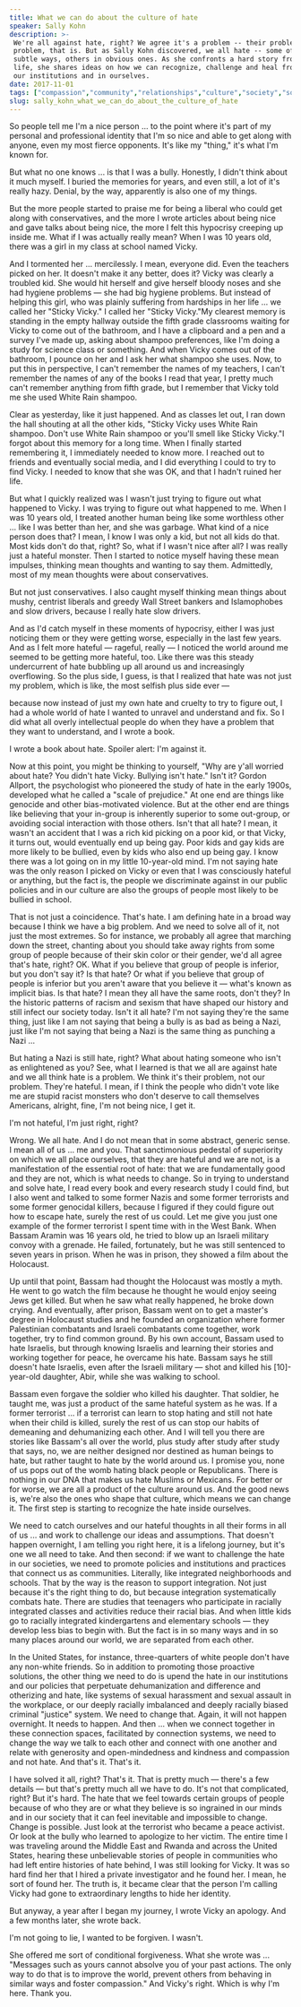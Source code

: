 ```yaml
---
title: What we can do about the culture of hate
speaker: Sally Kohn
description: >-
 We're all against hate, right? We agree it's a problem -- their problem, not our
 problem, that is. But as Sally Kohn discovered, we all hate -- some of us in
 subtle ways, others in obvious ones. As she confronts a hard story from her own
 life, she shares ideas on how we can recognize, challenge and heal from hatred in
 our institutions and in ourselves.
date: 2017-11-01
tags: ["compassion","community","relationships","culture","society","social-change"]
slug: sally_kohn_what_we_can_do_about_the_culture_of_hate
---
```


So people tell me I'm a nice person ... to the point where it's part of my personal and
professional identity that I'm so nice and able to get along with anyone, even my most
fierce opponents. It's like my "thing," it's what I'm known for.

But what no one knows ... is that I was a bully. Honestly, I didn't think about it much
myself. I buried the memories for years, and even still, a lot of it's really hazy.
Denial, by the way, apparently is also one of my things.

But the more people started to praise me for being a liberal who could get along with
conservatives, and the more I wrote articles about being nice and gave talks about being
nice, the more I felt this hypocrisy creeping up inside me. What if I was actually really
mean? When I was 10 years old, there was a girl in my class at school named
Vicky.

And I tormented her ... mercilessly. I mean, everyone did. Even the teachers picked on
her. It doesn't make it any better, does it? Vicky was clearly a troubled kid. She would
hit herself and give herself bloody noses and she had hygiene problems — she had big
hygiene problems. But instead of helping this girl, who was plainly suffering from
hardships in her life ... we called her "Sticky Vicky." I called her "Sticky Vicky."My
clearest memory is standing in the empty hallway outside the fifth grade classrooms
waiting for Vicky to come out of the bathroom, and I have a clipboard and a pen and a
survey I've made up, asking about shampoo preferences, like I'm doing a study for science
class or something. And when Vicky comes out of the bathroom, I pounce on her and I ask
her what shampoo she uses. Now, to put this in perspective, I can't remember the names of
my teachers, I can't remember the names of any of the books I read that year, I pretty
much can't remember anything from fifth grade, but I remember that Vicky told me she used
White Rain shampoo.

Clear as yesterday, like it just happened. And as classes let out, I ran down the hall
shouting at all the other kids, "Sticky Vicky uses White Rain shampoo. Don't use White
Rain shampoo or you'll smell like Sticky Vicky."I forgot about this memory for a long
time. When I finally started remembering it, I immediately needed to know more. I reached
out to friends and eventually social media, and I did everything I could to try to find
Vicky. I needed to know that she was OK, and that I hadn't ruined her life.

But what I quickly realized was I wasn't just trying to figure out what happened to Vicky.
I was trying to figure out what happened to me. When I was 10 years old, I treated another
human being like some worthless other ... like I was better than her, and she was garbage.
What kind of a nice person does that? I mean, I know I was only a kid, but not all kids do
that. Most kids don't do that, right? So, what if I wasn't nice after all? I was really
just a hateful monster. Then I started to notice myself having these mean impulses,
thinking mean thoughts and wanting to say them. Admittedly, most of my mean thoughts were
about conservatives.

But not just conservatives. I also caught myself thinking mean things about mushy,
centrist liberals and greedy Wall Street bankers and Islamophobes and slow drivers,
because I really hate slow drivers.

And as I'd catch myself in these moments of hypocrisy, either I was just noticing them or
they were getting worse, especially in the last few years. And as I felt more hateful —
rageful, really — I noticed the world around me seemed to be getting more hateful, too.
Like there was this steady undercurrent of hate bubbling up all around us and increasingly
overflowing. So the plus side, I guess, is that I realized that hate was not just my
problem, which is like, the most selfish plus side ever —

because now instead of just my own hate and cruelty to try to figure out, I had a whole
world of hate I wanted to unravel and understand and fix. So I did what all overly
intellectual people do when they have a problem that they want to understand, and I wrote
a book.

I wrote a book about hate. Spoiler alert: I'm against it.

Now at this point, you might be thinking to yourself, "Why are y'all worried about hate?
You didn't hate Vicky. Bullying isn't hate." Isn't it? Gordon Allport, the psychologist who
pioneered the study of hate in the early 1900s, developed what he called a "scale of
prejudice." At one end are things like genocide and other bias-motivated violence. But at
the other end are things like believing that your in-group is inherently superior to some
out-group, or avoiding social interaction with those others. Isn't that all hate? I mean,
it wasn't an accident that I was a rich kid picking on a poor kid, or that Vicky, it turns
out, would eventually end up being gay. Poor kids and gay kids are more likely to be
bullied, even by kids who also end up being gay. I know there was a lot going on in my
little 10-year-old mind. I'm not saying hate was the only reason I picked on Vicky or even
that I was consciously hateful or anything, but the fact is, the people we discriminate
against in our public policies and in our culture are also the groups of people most
likely to be bullied in school.

That is not just a coincidence. That's hate. I am defining hate in a broad way because I
think we have a big problem. And we need to solve all of it, not just the most extremes.
So for instance, we probably all agree that marching down the street, chanting about you
should take away rights from some group of people because of their skin color or their
gender, we'd all agree that's hate, right? OK. What if you believe that group of people is
inferior, but you don't say it? Is that hate? Or what if you believe that group of people
is inferior but you aren't aware that you believe it — what's known as implicit bias. Is
that hate? I mean they all have the same roots, don't they? In the historic patterns of
racism and sexism that have shaped our history and still infect our society today. Isn't
it all hate? I'm not saying they're the same thing, just like I am not saying that being a
bully is as bad as being a Nazi, just like I'm not saying that being a Nazi is the same
thing as punching a Nazi ...

But hating a Nazi is still hate, right? What about hating someone who isn't as enlightened
as you? See, what I learned is that we all are against hate and we all think hate is a
problem. We think it's their problem, not our problem. They're hateful. I mean, if I think
the people who didn't vote like me are stupid racist monsters who don't deserve to call
themselves Americans, alright, fine, I'm not being nice, I get it.

I'm not hateful, I'm just right, right?

Wrong. We all hate. And I do not mean that in some abstract, generic sense. I mean all of
us ... me and you. That sanctimonious pedestal of superiority on which we all place
ourselves, that they are hateful and we are not, is a manifestation of the essential root
of hate: that we are fundamentally good and they are not, which is what needs to change. So
in trying to understand and solve hate, I read every book and every research study I could
find, but I also went and talked to some former Nazis and some former terrorists and some
former genocidal killers, because I figured if they could figure out how to escape hate,
surely the rest of us could. Let me give you just one example of the former terrorist I
spent time with in the West Bank. When Bassam Aramin was 16 years old, he tried to blow up
an Israeli military convoy with a grenade. He failed, fortunately, but he was still
sentenced to seven years in prison. When he was in prison, they showed a film about the
Holocaust.

Up until that point, Bassam had thought the Holocaust was mostly a myth. He went to go
watch the film because he thought he would enjoy seeing Jews get killed. But when he saw
what really happened, he broke down crying. And eventually, after prison, Bassam went on
to get a master's degree in Holocaust studies and he founded an organization where former
Palestinian combatants and Israeli combatants come together, work together, try to find
common ground. By his own account, Bassam used to hate Israelis, but through knowing
Israelis and learning their stories and working together for peace, he overcame his hate.
Bassam says he still doesn't hate Israelis, even after the Israeli military — shot and
killed his [10]-year-old daughter, Abir, while she was walking to school.

Bassam even forgave the soldier who killed his daughter. That soldier, he taught me, was
just a product of the same hateful system as he was. If a former terrorist ... if a
terrorist can learn to stop hating and still not hate when their child is killed, surely
the rest of us can stop our habits of demeaning and dehumanizing each other. And I will
tell you there are stories like Bassam's all over the world, plus study after study after
study that says, no, we are neither designed nor destined as human beings to hate, but
rather taught to hate by the world around us. I promise you, none of us pops out of the
womb hating black people or Republicans. There is nothing in our DNA that makes us hate
Muslims or Mexicans. For better or for worse, we are all a product of the culture around
us. And the good news is, we're also the ones who shape that culture, which means we can
change it. The first step is starting to recognize the hate inside ourselves.

We need to catch ourselves and our hateful thoughts in all their forms in all of us ...
and work to challenge our ideas and assumptions. That doesn't happen overnight, I am
telling you right here, it is a lifelong journey, but it's one we all need to take. And
then second: if we want to challenge the hate in our societies, we need to promote
policies and institutions and practices that connect us as communities. Literally, like
integrated neighborhoods and schools. That by the way is the reason to support
integration. Not just because it's the right thing to do, but because integration
systematically combats hate. There are studies that teenagers who participate in racially
integrated classes and activities reduce their racial bias. And when little kids go to
racially integrated kindergartens and elementary schools — they develop less bias to begin
with. But the fact is in so many ways and in so many places around our world, we are
separated from each other.

In the United States, for instance, three-quarters of white people don't have any
non-white friends. So in addition to promoting those proactive solutions, the other thing
we need to do is upend the hate in our institutions and our policies that perpetuate
dehumanization and difference and otherizing and hate, like systems of sexual harassment
and sexual assault in the workplace, or our deeply racially imbalanced and deeply racially
biased criminal "justice" system. We need to change that. Again, it will not happen
overnight. It needs to happen. And then ... when we connect together in these connection
spaces, facilitated by connection systems, we need to change the way we talk to each other
and connect with one another and relate with generosity and open-mindedness and kindness
and compassion and not hate. And that's it. That's it.

I have solved it all, right? That's it. That is pretty much — there's a few details — but
that's pretty much all we have to do. It's not that complicated, right? But it's hard. The
hate that we feel towards certain groups of people because of who they are or what they
believe is so ingrained in our minds and in our society that it can feel inevitable and
impossible to change. Change is possible. Just look at the terrorist who became a peace
activist. Or look at the bully who learned to apologize to her victim. The entire time I
was traveling around the Middle East and Rwanda and across the United States, hearing
these unbelievable stories of people in communities who had left entire histories of hate
behind, I was still looking for Vicky. It was so hard find her that I hired a private
investigator and he found her. I mean, he sort of found her. The truth is, it became clear
that the person I'm calling Vicky had gone to extraordinary lengths to hide her
identity.

But anyway, a year after I began my journey, I wrote Vicky an apology. And a few months
later, she wrote back.

I'm not going to lie, I wanted to be forgiven. I wasn't.

She offered me sort of conditional forgiveness. What she wrote was ... "Messages such as
yours cannot absolve you of your past actions. The only way to do that is to improve the
world, prevent others from behaving in similar ways and foster compassion." And Vicky's
right. Which is why I'm here. Thank you.

<!--
ad_duration=3.33
comment_count=39
event="TEDWomen 2017"
external_start_time=0
has_talk_citation=0
intro_duration=11.82
is_subtitle_required="False"
is_talk_featured="True"
language="en"
language_swap="False"
native_language="en"
number_of_related_talks=6
number_of_speakers=1
number_of_subtitled_videos=19
number_of_tags=6
number_of_talk_download_languages=19
number_of_talk_more_resources=1
number_of_talk_recommendations=0
number_of_talks_take_actions=1
post_ad_duration=0.83
published_timestamp="2018-03-16 14:57:30"
recording_date="2017-11-01"
speaker_description="Political pundit"
speaker_is_published=1
speaker_name="Sally Kohn"
talk_name="What we can do about the culture of hate"
talks_tags=["compassion","community","relationships","culture","society","social-change"]
url_audio="https://download.ted.com/talks/SallyKohn_2017W.mp3?apikey=acme-roadrunner"
url_photo_speaker="https://pe.tedcdn.com/images/ted/ea72834d50a49079513fe331f515b1ab9230f56c_254x191.jpg"
url_photo_talk="https://s3.amazonaws.com/talkstar-photos/uploads/4b37b457-8188-442d-84eb-32936da148e9/SallyKohn_2017W-embed.jpg"
url_webpage="https://www.ted.com/talks/sally_kohn_what_we_can_do_about_the_culture_of_hate"
video_type_name="TED Stage Talk"
-->